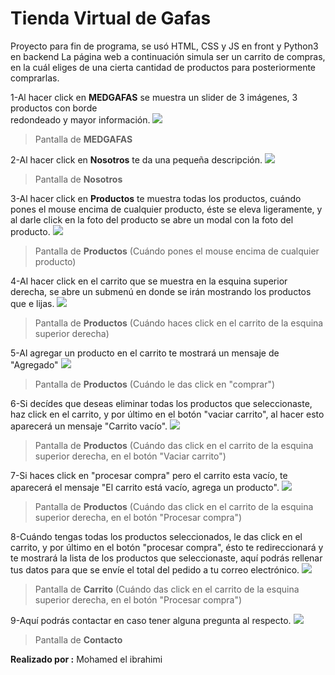 Tienda Virtual de Gafas
=============
Proyecto para fin de programa, se usó HTML, CSS y JS en front y Python3 en backend La página web a continuación simula ser un carrito de compras, en la cuál eliges de una cierta cantidad de productos
para posteriormente comprarlas.

1-Al hacer click en **MEDGAFAS** se muestra un slider de 3 imágenes, 3 productos con borde            
redondeado y mayor información.
![](https://github.com/Medibra322/Mi_proyectogafas/blob/main/front/doc/index.png)
> Pantalla de **MEDGAFAS**

2-Al hacer click en **Nosotros** te da una pequeña descripción.
![](https://github.com/Medibra322/Mi_proyectogafas/blob/main/front/doc/nosotros.png)
> Pantalla de **Nosotros**

3-Al hacer click en **Productos** te muestra todas los productos, cuándo pones el mouse encima de
cualquier producto, éste se eleva ligeramente, y al darle click en la foto del producto se abre un
modal con la foto del producto.
![](https://github.com/Medibra322/Mi_proyectogafas/blob/main/front/doc/productos1.png)
> Pantalla de **Productos** (Cuándo pones el mouse encima de cualquier producto)

4-Al hacer click en el carrito que se muestra en la esquina superior derecha, se abre un
submenú en donde se irán mostrando los productos que e lijas.
![](https://github.com/Medibra322/Mi_proyectogafas/blob/main/front/doc/productos3.png)
> Pantalla de **Productos** (Cuándo haces click en el carrito de la esquina superior derecha)

5-Al agregar un producto en el carrito te mostrará un mensaje de "Agregado"
![](https://github.com/Medibra322/Mi_proyectogafas/blob/main/front/doc/productos4.png)
> Pantalla de **Productos** (Cuándo le das click en "comprar")

6-Si decídes que deseas eliminar todas los productos que seleccionaste, haz click en el carrito, y por último en el botón "vaciar carrito", al hacer esto aparecerá un mensaje "Carrito vacío".
![](https://github.com/Medibra322/Mi_proyectogafas/blob/main/front/doc/productos6.png)
> Pantalla de **Productos** (Cuándo das click en el carrito de la esquina superior derecha, en el botón "Vaciar carrito")

7-Si haces click en "procesar compra" pero el carrito esta vacío, te aparecerá el mensaje "El carrito está vacío, agrega un producto".
![](https://github.com/Medibra322/Mi_proyectogafas/blob/main/front/doc/productos7.png)
> Pantalla de **Productos** (Cuándo das click en el carrito de la esquina superior derecha, en el botón "Procesar compra")

8-Cuándo tengas todas los productos seleccionados, le das click en el carrito, y por último en el botón "procesar compra", ésto te redireccionará y te mostrará la lista de los productos que seleccionaste, aquí podrás rellenar tus datos para que se envíe el total del pedido a tu correo electrónico.
![](https://github.com/Medibra322/Mi_proyectogafas/blob/main/front/doc/carrito.png)
> Pantalla de **Carrito** (Cuándo das click en el carrito de la esquina superior derecha, en el botón "Procesar compra")

9-Aquí podrás contactar en caso tener alguna pregunta al respecto.
![](https://github.com/Medibra322/Mi_proyectogafas/blob/main/front/doc/contacto.png)
> Pantalla de **Contacto**

**Realizado por :** Mohamed el ibrahimi

